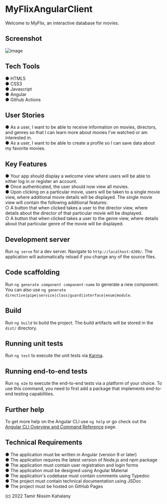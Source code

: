 # MyFlixAngularClient

Welcome to MyFlix, an interactive database for movies.



## Screenshot
![image](https://user-images.githubusercontent.com/104828119/188664481-c22eb550-a327-4ea9-bc86-026427550143.png)

## Tech Tools  
● HTML5  
● CSS3  
● Javascript  
● Angular  
● Github Actions  


## User Stories  
● As a user, I want to be able to receive information on movies, directors, and genres so that I
can learn more about movies I’ve watched or am interested in.  
● As a user, I want to be able to create a profile so I can save data about my favorite movies.  

## Key Features  
● Your app should display a welcome view where users will be able to either log in or register an
account.  
● Once authenticated, the user should now view all movies.  
● Upon clicking on a particular movie, users will be taken to a single movie view, where
additional movie details will be displayed. The single movie view will contain the following
additional features:  
○ A button that when clicked takes a user to the director view, where details about the
director of that particular movie will be displayed.  
○ A button that when clicked takes a user to the genre view, where details about that
particular genre of the movie will be displayed.  


## Development server

Run `ng serve` for a dev server. Navigate to `http://localhost:4200/`. The application will automatically reload if you change any of the source files.

## Code scaffolding

Run `ng generate component component-name` to generate a new component. You can also use `ng generate directive|pipe|service|class|guard|interface|enum|module`.

## Build

Run `ng build` to build the project. The build artifacts will be stored in the `dist/` directory.

## Running unit tests

Run `ng test` to execute the unit tests via [Karma](https://karma-runner.github.io).

## Running end-to-end tests

Run `ng e2e` to execute the end-to-end tests via a platform of your choice. To use this command, you need to first add a package that implements end-to-end testing capabilities.

## Further help

To get more help on the Angular CLI use `ng help` or go check out the [Angular CLI Overview and Command Reference](https://angular.io/cli) page.

## Technical Requirements  
● The application must be written in Angular (version 9 or later)  
● The application requires the latest version of Node.js and npm package   
● The application must contain user registration and login forms   
● The application must be designed using Angular Material  
● The application's codebase must contain comments using Typedoc   
● The project must contain technical documentation using JSDoc   
● The project must be hosted on GitHub Pages   



(c) 2022 Tamir Nissim Kahalany

